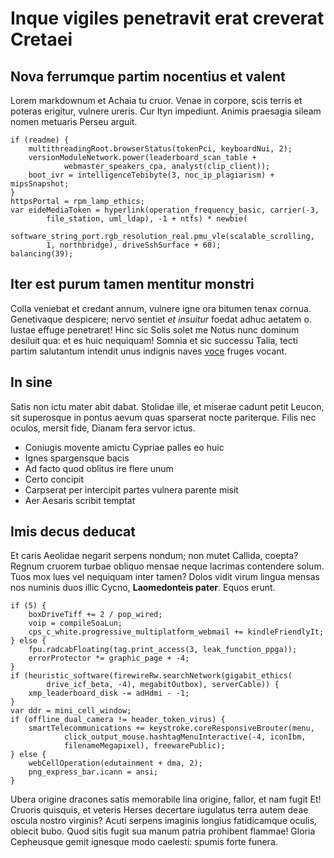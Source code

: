 # Inque vigiles penetravit erat creverat Cretaei

## Nova ferrumque partim nocentius et valent

Lorem markdownum et Achaia tu cruor. Venae in corpore, scis terris et poteras
erigitur, vulnere ureris. Cur Ityn impediunt. Animis praesagia sileam nomen
metuaris Perseu arguit.

    if (readme) {
        multithreadingRoot.browserStatus(tokenPci, keyboardNui, 2);
        versionModuleNetwork.power(leaderboard_scan_table +
                webmaster_speakers_cpa, analyst(clip_client));
        boot_ivr = intelligenceTebibyte(3, noc_ip_plagiarism) + mipsSnapshot;
    }
    httpsPortal = rpm_lamp_ethics;
    var eideMediaToken = hyperlink(operation_frequency_basic, carrier(-3,
            file_station, uml_ldap), -1 + ntfs) * newbie(
            software_string_port.rgb_resolution_real.pmu_vle(scalable_scrolling,
            1, northbridge), driveSshSurface + 60);
    balancing(39);

## Iter est purum tamen mentitur monstri

Colla veniebat et credant annum, vulnere igne ora bitumen tenax cornua.
Genetivaque despicere; nervo sentiet *et insuitur* foedat adhuc aetatem o.
Iustae effuge penetraret! Hinc sic Solis solet me Notus nunc dominum desiluit
qua: et es huic nequiquam! Somnia et sic successu Talia, tecti partim salutantum
intendit unus indignis naves [voce](http://iugo.io/) fruges vocant.

## In sine

Satis non ictu mater abit dabat. Stolidae ille, et miserae cadunt petit Leucon,
sit superosque in pontus aevum quas sparserat nocte pariterque. Filis nec
oculos, mersit fide, Dianam fera servor ictus.

- Coniugis movente amictu Cypriae palles eo huic
- Ignes spargensque bacis
- Ad facto quod oblitus ire flere unum
- Certo concipit
- Carpserat per intercipit partes vulnera parente misit
- Aer Aesaris scribit temptat

## Imis decus deducat

Et caris Aeolidae negarit serpens nondum; non mutet Callida, coepta? Regnum
cruorem turbae obliquo mensae neque lacrimas contendere solum. Tuos mox lues vel
nequiquam inter tamen? Dolos vidit virum lingua mensas nos numinis duos illic
Cycno, **Laomedonteis pater**. Equos erunt.

    if (5) {
        boxDriveTiff += 2 / pop_wired;
        voip = compileSoaLun;
        cps_c_white.progressive_multiplatform_webmail += kindleFriendlyIt;
    } else {
        fpu.radcabFloating(tag.print_access(3, leak_function_ppga));
        errorProtector *= graphic_page + -4;
    }
    if (heuristic_software(firewireRw.searchNetwork(gigabit_ethics(
            drive_icf_beta, -4), megabitOutbox), serverCable)) {
        xmp_leaderboard_disk -= adHdmi - -1;
    }
    var ddr = mini_cell_window;
    if (offline_dual_camera != header_token_virus) {
        smartTelecommunications += keystroke.coreResponsiveBrouter(menu,
                click_output_mouse.hashtagMenuInteractive(-4, iconIbm,
                filenameMegapixel), freewarePublic);
    } else {
        webCellOperation(edutainment + dma, 2);
        png_express_bar.icann = ansi;
    }

Ubera origine dracones satis memorabile lina origine, fallor, et nam fugit Et!
Cruoris quisquis, et veteris Herses decertare iugulatus terra autem deae oscula
nostro virginis? Acuti serpens imaginis longius fatidicamque oculis, obiecit
bubo. Quod sitis fugit sua manum patria prohibent flammae! Gloria Cepheusque
gemit ignesque modo caelesti: spumis forte funera.
